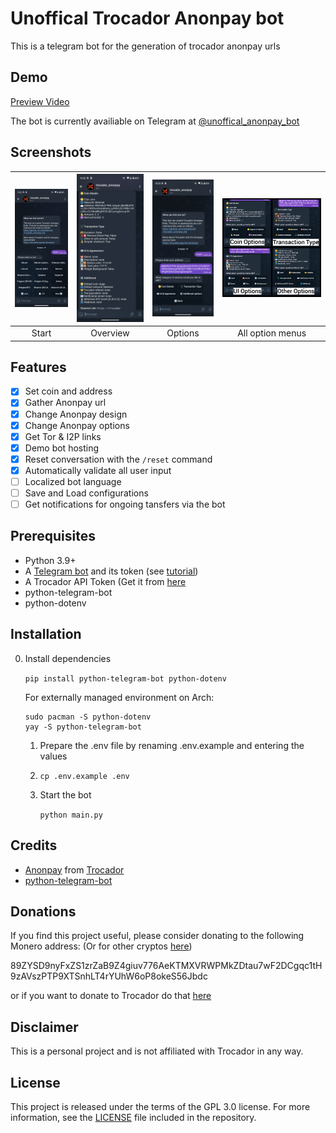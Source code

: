 # Unoffical Trocador Anonpay bot

This is a telegram bot for the generation of trocador anonpay urls

## Demo

[Preview Video](https://streamable.com/yydnm1)

The bot is currently availiable on Telegram at [@unoffical_anonpay_bot](https://t.me/unoffical_anonpay_bot)

## Screenshots


| <img src="images/start.png" width="200"/> | <img src="images/info.png" width="200"/> | <img src="images/options.png" width="200"/> | <img src="images/all_other_options.png" width="400"/> |
| :-----------------------------------------: | :----------------------------------------: | :-------------------------------------------: | :-----------------------------------------------------: |
|                   Start                   |                 Overview                 |                   Options                   |                   All option menus                   |

## Features

* [X] Set coin and address
* [X] Gather Anonpay url
* [X] Change Anonpay design
* [X] Change Anonpay options
* [X] Get Tor & I2P links
* [X] Demo bot hosting
* [X] Reset conversation with the `/reset` command
* [X] Automatically validate all user input
* [ ] Localized bot language
* [ ] Save and Load configurations
* [ ] Get notifications for ongoing tansfers via the bot

## Prerequisites

- Python 3.9+
- A [Telegram bot](https://core.telegram.org/bots#6-botfather) and its token (see [tutorial](https://core.telegram.org/bots/tutorial#obtain-your-bot-token))
- A Trocador API Token (Get it from [here](https://trocador.app/en/affiliate/)
- python-telegram-bot
- python-dotenv

## Installation

0. Install dependencies

   `pip install python-telegram-bot python-dotenv`

   For externally managed environment on Arch:

   ```
   sudo pacman -S python-dotenv
   yay -S python-telegram-bot
   ```

   1. Prepare the .env file by renaming .env.example and entering the values
   2. `cp .env.example .env`
   3. Start the bot

      `python main.py`

## Credits

- [Anonpay](https://trocador.app/en/anonpay/) from [Trocador](https://trocador.app/en/)
- [python-telegram-bot](https://python-telegram-bot.org)

## Donations

If you find this project useful, please consider donating to the following Monero address: (Or for other cryptos [here](https://trocador.app/anonpay/?ticker_to=xmr&network_to=Mainnet&address=89ZYSD9nyFxZS1zrZaB9Z4giuv776AeKTMXVRWPMkZDtau7wF2DCgqc1tH9zAVszPTP9XTSnhLT4rYUhW6oP8okeS56Jbdc&donation=True&simple_mode=True&name=Unkn8wn69))

89ZYSD9nyFxZS1zrZaB9Z4giuv776AeKTMXVRWPMkZDtau7wF2DCgqc1tH9zAVszPTP9XTSnhLT4rYUhW6oP8okeS56Jbdc

or if you want to donate to Trocador do that [here](https://trocador.app/en/about/)

## Disclaimer

This is a personal project and is not affiliated with Trocador in any way.

## License

This project is released under the terms of the GPL 3.0 license. For more information, see the [LICENSE](LICENSE) file included in the repository.
